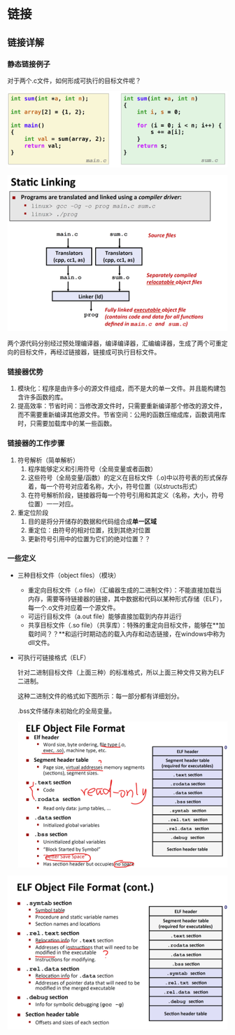 # 链接

## 链接详解

### 静态链接例子

  对于两个.c文件，如何形成可执行的目标文件呢？

![image-20200228102319739](链接.assets/image-20200228102319739.png)

![image-20200228102343309](链接.assets/image-20200228102343309.png)

  两个源代码分别经过预处理编译器，编译编译器，汇编编译器，生成了两个可重定向的目标文件，再经过链接器，链接成可执行目标文件。

### 链接器优势

1. 模块化：程序是由许多小的源文件组成，而不是大的单一文件。并且能构建包含许多函数的库。
2. 提高效率：节省时间：当修改源文件时，只需要重新编译那个修改的源文件，而不需要重新编译其他源文件。节省空间：公用的函数压缩成库，函数调用库时，只需要加载库中的某一些函数。

### 链接器的工作步骤

1. 符号解析（简单解析）
   1. 程序能够定义和引用符号（全局变量或者函数）
   2. 这些符号（全局变量/函数）的定义在目标文件（.o)中以符号表的形式保存着，每一个符号对应着名称，大小，符号位置（以structs形式）
   3. 在符号解析阶段，链接器将每一个符号引用和其定义（名称，大小，符号位置）一一对应。
2. 重定位阶段
   1. 目的是将分开储存的数据和代码组合成**单一区域**
   2. 重定位：由符号的相对位置，找到其绝对位置
   3. 更新符号引用中的位置为它们的绝对位置？？

### 一些定义

- 三种目标文件（object files）（模块）

  - 重定向目标文件（.o file）（汇编器生成的二进制文件）：不能直接加载当内存，需要等待链接器的链接，其中数据和代码以某种形式存储（ELF），每一个.o文件对应着一个源文件。
  - 可运行目标文件（a.out file）能够直接加载到内存并运行
  - 共享目标文件（.so file）（共享库）：特殊的重定向目标文件，能够在**加载时间？？**和运行时期动态的载入内存和动态链接，在windows中称为dll文件。

- 可执行可链接格式（ELF）

  针对二进制目标文件（上面三种）的标准格式，所以上面三种文件又称为ELF二进制。

  这种二进制文件的格式如下图所示：每一部分都有详细划分。

  .bss文件储存未初始化的全局变量。

  ![image-20200228114550212](链接.assets/image-20200228114550212.png)



![image-20200228114753502](链接.assets/image-20200228114753502.png)